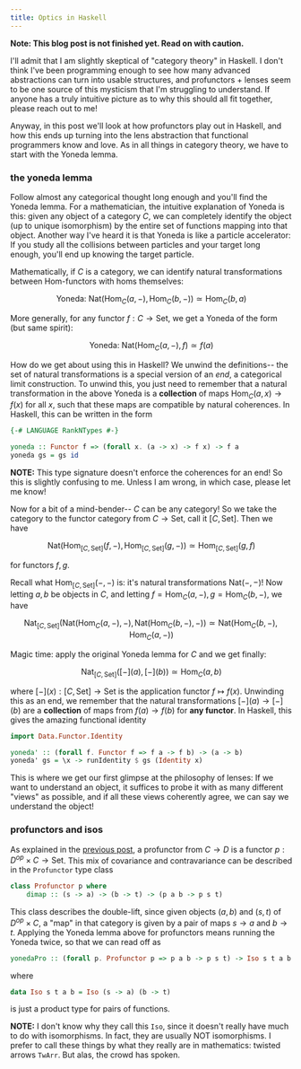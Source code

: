 ```yaml
---
title: Optics in Haskell
---
```


**Note: This blog post is not finished yet. Read on with caution.**

I'll admit that I am slightly skeptical of "category theory" in Haskell. I don't think I've been programming enough to see how many advanced abstractions can turn into usable structures, and profunctors + lenses seem to be one source of this mysticism that I'm struggling to understand. If anyone has a truly intuitive picture as to why this should all fit together, please reach out to me!

Anyway, in this post we'll look at how profunctors play out in Haskell, and how this ends up turning into the lens abstraction that functional programmers know and love. As in all things in category theory, we have to start with the Yoneda lemma.


### the yoneda lemma
Follow almost any categorical thought long enough and you'll find the Yoneda lemma. For a mathematician, the intuitive explanation of Yoneda is this: given any object of a category $C$, we can completely identify the object (up to unique isomorphism) by the entire set of functions mapping into that object. Another way I've heard it is that Yoneda is like a particle accelerator: If you study all the collisions between particles and your target long enough, you'll end up knowing the target particle.

Mathematically, if $C$ is a category, we can identify natural transformations between $\text{Hom}$-functors with homs themselves:

$$ \text{Yoneda: } \text{Nat}(\text{Hom}_C(a,-), \text{Hom}_C(b,-))\simeq \text{Hom}_C(b, a) $$

More generally, for any functor $f:C\to \text{Set}$, we get a Yoneda of the form (but same spirit):

$$ \text{Yoneda: } \text{Nat}(\text{Hom}_C(a,-), f) \simeq f(a) $$

How do we get about using this in Haskell? We unwind the definitions-- the set of natural transformations is a special version of an *end*, a categorical limit construction. To unwind this, you just need to remember that a natural transformation in the above Yoneda is a **collection** of maps $\text{Hom}_C(a,x)\to f(x)$ for all $x$, such that these maps are compatible by natural coherences. In Haskell, this can be written in the form

```haskell
{-# LANGUAGE RankNTypes #-}

yoneda :: Functor f => (forall x. (a -> x) -> f x) -> f a
yoneda gs = gs id
```

**NOTE:** This type signature doesn't enforce the coherences for an end! So this is slightly confusing to me. Unless I am wrong, in which case, please let me know!

Now for a bit of a mind-bender-- $C$ can be any category! So we take the category to the functor category from $C\to\text{Set}$, call it $[C,\text{Set}]$. Then we have

$$ \text{Nat}(\text{Hom}_{[C,\text{Set}]}(f,-), \text{Hom}_{[C,\text{Set}]}(g,-)) \simeq \text{Hom}_{[C,\text{Set}]}(g,f) $$

for functors $f, g$. 

Recall what $\text{Hom}_{[C,\text{Set}]}(-,-)$ is: it's natural transformations $\text{Nat}(-,-)$! Now letting $a, b$ be objects in $C$, and letting $f=\text{Hom}_C(a,-), g=\text{Hom}_C(b,-)$, we have

$$ \text{Nat}_{[C,\text{Set}]}(\text{Nat}(\text{Hom}_C(a,-), -), \text{Nat}(\text{Hom}_C(b,-), -)) \simeq
    \text{Nat}(\text{Hom}_C(b,-), \text{Hom}_C(a,-)) $$

Magic time: apply the original Yoneda lemma for $C$ and we get finally:

$$ \text{Nat}_{[C,\text{Set}]}([-](a), [-](b)) \simeq \text{Hom}_C(a, b) $$

where $[-](x): [C,\text{Set}]\to\text{Set}$ is the application functor $f\mapsto f(x)$. Unwinding this as an end, we remember that the natural transformations $[-](a) \to [-](b)$ are a **collection** of maps from $f(a)\to f(b)$ for **any functor**. In Haskell, this gives the amazing functional identity

```haskell
import Data.Functor.Identity

yoneda' :: (forall f. Functor f => f a -> f b) -> (a -> b)
yoneda' gs = \x -> runIdentity $ gs (Identity x)
```

This is where we get our first glimpse at the philosophy of lenses: If we want to understand an object, it suffices to probe it with as many different "views" as possible, and if all these views coherently agree, we can say we understand the object!


### profunctors and isos
As explained in the [previous post](/posts/2020-01-21-profunctors.html), a profunctor from $C\to D$ is a functor $p: D^{op}\times C \to\text{Set}$. This mix of covariance and contravariance can be described in the `Profunctor` type class

```haskell
class Profunctor p where
    dimap :: (s -> a) -> (b -> t) -> (p a b -> p s t)
```

This class describes the double-lift, since given objects $(a, b)$ and $(s, t)$ of $D^{op}\times C$, a "map" in that category is given by a pair of maps $s\to a$ and $b\to t$. Applying the Yoneda lemma above for profunctors means running the Yoneda twice, so that we can read off as

```haskell
yonedaPro :: (forall p. Profunctor p => p a b -> p s t) -> Iso s t a b
```

where

```haskell
data Iso s t a b = Iso (s -> a) (b -> t)
```

is just a product type for pairs of functions.

**NOTE:** I don't know why they call this `Iso`, since it doesn't really have much to do with isomorphisms. In fact, they are usually NOT isomorphisms. I prefer to call these things by what they really are in mathematics: twisted arrows `TwArr`. But alas, the crowd has spoken.



